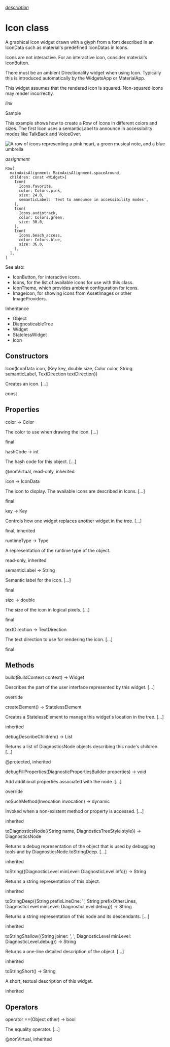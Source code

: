 [*description*][description]

# Icon class #

A graphical icon widget drawn with a glyph from a font described in an IconData such as material's predefined IconDatas in Icons.

Icons are not interactive. For an interactive icon, consider material's IconButton.

There must be an ambient Directionality widget when using Icon. Typically this is introduced automatically by the WidgetsApp or MaterialApp.

This widget assumes that the rendered icon is squared. Non-squared icons may render incorrectly.

 *link* 

Sample

This example shows how to create a Row of Icons in different colors and sizes. The first Icon uses a semanticLabel to announce in accessibility modes like TalkBack and VoiceOver.

![A row of icons representing a pink heart, a green musical note, and a blue umbrella][A row of icons representing a pink heart_ a green musical note_ and a blue umbrella]

*assignment*

    Row(
      mainAxisAlignment: MainAxisAlignment.spaceAround,
      children: const <Widget>[
        Icon(
          Icons.favorite,
          color: Colors.pink,
          size: 24.0,
          semanticLabel: 'Text to announce in accessibility modes',
        ),
        Icon(
          Icons.audiotrack,
          color: Colors.green,
          size: 30.0,
        ),
        Icon(
          Icons.beach_access,
          color: Colors.blue,
          size: 36.0,
        ),
      ],
    )

See also:

 *  IconButton, for interactive icons.
 *  Icons, for the list of available icons for use with this class.
 *  IconTheme, which provides ambient configuration for icons.
 *  ImageIcon, for showing icons from AssetImages or other ImageProviders.

Inheritance

 *  Object
 *  DiagnosticableTree
 *  Widget
 *  StatelessWidget
 *  Icon

## Constructors ##

Icon(IconData icon, \{Key key, double size, Color color, String semanticLabel, TextDirection textDirection\})

Creates an icon. \[...\]

const

## Properties ##

color → Color

The color to use when drawing the icon. \[...\]

final

hashCode → int

The hash code for this object. \[...\]

@nonVirtual, read-only, inherited

icon → IconData

The icon to display. The available icons are described in Icons. \[...\]

final

key → Key

Controls how one widget replaces another widget in the tree. \[...\]

final, inherited

runtimeType → Type

A representation of the runtime type of the object.

read-only, inherited

semanticLabel → String

Semantic label for the icon. \[...\]

final

size → double

The size of the icon in logical pixels. \[...\]

final

textDirection → TextDirection

The text direction to use for rendering the icon. \[...\]

final

## Methods ##

build(BuildContext context) → Widget

Describes the part of the user interface represented by this widget. \[...\]

override

createElement() → StatelessElement

Creates a StatelessElement to manage this widget's location in the tree. \[...\]

inherited

debugDescribeChildren() → List<DiagnosticsNode>

Returns a list of DiagnosticsNode objects describing this node's children. \[...\]

@protected, inherited

debugFillProperties(DiagnosticPropertiesBuilder properties) → void

Add additional properties associated with the node. \[...\]

override

noSuchMethod(Invocation invocation) → dynamic

Invoked when a non-existent method or property is accessed. \[...\]

inherited

toDiagnosticsNode(\{String name, DiagnosticsTreeStyle style\}) → DiagnosticsNode

Returns a debug representation of the object that is used by debugging tools and by DiagnosticsNode.toStringDeep. \[...\]

inherited

toString(\{DiagnosticLevel minLevel: DiagnosticLevel.info\}) → String

Returns a string representation of this object.

inherited

toStringDeep(\{String prefixLineOne: '', String prefixOtherLines, DiagnosticLevel minLevel: DiagnosticLevel.debug\}) → String

Returns a string representation of this node and its descendants. \[...\]

inherited

toStringShallow(\{String joiner: ', ', DiagnosticLevel minLevel: DiagnosticLevel.debug\}) → String

Returns a one-line detailed description of the object. \[...\]

inherited

toStringShort() → String

A short, textual description of this widget.

inherited

## Operators ##

operator ==(Object other) → bool

The equality operator. \[...\]

@nonVirtual, inherited


[description]: https://github.com/flutter/flutter/blob/master/packages/flutter/lib/src/widgets/icon.dart#L68
[A row of icons representing a pink heart_ a green musical note_ and a blue umbrella]: https://flutter.github.io/assets-for-api-docs/assets/widgets/icon.png
